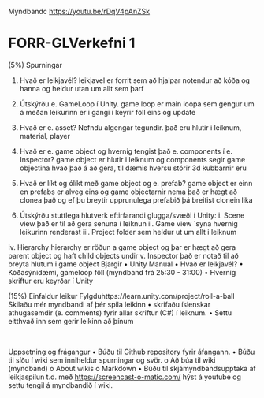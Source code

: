 Myndbandc https://youtu.be/rDqV4pAnZSk


# FORR-GLVerkefni 1
 (5%) Spurningar
1.	Hvað er leikjavél?
leikjavel er forrit sem að hjalpar notendur að kóða og hanna og heldur utan um allt sem þarf
2.	Útskýrðu e. GameLoop í Unity.
game loop er main loopa sem gengur um á meðan leikurinn er i gangi i keyrir föll eins og update

3.	Hvað er e. asset? Nefndu algengar tegundir.
það eru hlutir i leiknum, material, player
4.	Hvað er e. game object og hvernig tengist það e. components í e. Inspector?
game object er hlutir i leiknum og components segir game objectina hvað það á að gera, til dæmis hversu stórir 3d kubbarnir eru
5.	Hvað er líkt og ólíkt með game object og e. prefab?
game object er einn en prefabs er alveg eins og game objectarnir nema það er hægt að clonea það og ef þu breytir upprunulega prefabið þá breitist clonein lika
6.	Útskýrðu stuttlega hlutverk eftirfarandi glugga/svæði í Unity:
i.	Scene view
það er til að gera senuna i leiknun
ii.	Game view
´syna hvernig leikurinn renderast
iii.	Project
folder sem heldur ut um allt i leiknum


iv.	Hierarchy
hierarchy er röðun a game object og þar er hægt að gera parent object og haft child objects undir
v.	Inspector
það er notað til að breyta hlutum i game object
Bjargir
•	Unity Manual
•	Hvað er leikjavél?
•	Kóðasýnidæmi, gameloop föll (myndband frá 25:30 - 31:00)
•	Hvernig skriftur eru keyrðar í Unity


(15%) Einfaldur leikur
Fylgduhttps://learn.unity.com/project/roll-a-ball
Skilaðu mér myndbandi af þér spila leikinn
•	skrifaðu íslenskar athugasemdir (e. comments) fyrir allar skriftur (C#) í leiknum.
•	Settu eitthvað inn sem gerir leikinn að þínum


 

Uppsetning og frágangur
•	Búðu til Github repository fyrir áfangann.
•	Búðu til síðu í wiki sem inniheldur spurningar og svör.
o	Að búa til wiki (myndband)
o	About wikis
o	Markdown
•	Búðu til skjámyndbandsupptaka af leikjaspilun t.d. með https://screencast-o-matic.com/ hýst á youtube og settu tengil á myndbandið í wiki.



